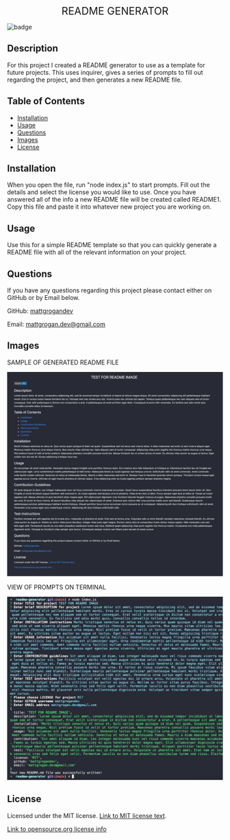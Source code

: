 <p align="center">
  <font size="5">README GENERATOR</font> 
</p>

![badge](https://img.shields.io/badge/license-MIT-blue)

## Description

For this project I created a README generator to use as a template for future projects. This uses inquirer, gives a series of prompts to fill out regarding the project, and then generates a new README file.

## Table of Contents

- [Installation](#installation)
- [Usage](#usage)
- [Questions](#questions)
- [Images](#images)
- [License](#license)

## Installation

When you open the file, run "node index.js" to start prompts. Fill out the details and select the license you would like to use. Once you have answered all of the info a new README file will be created called README1. Copy this file and paste it into whatever new project you are working on.

## Usage

Use this for a simple README template so that you can quickly generate a README file with all of the relevant information on your project.

## Questions

If you have any questions regarding this project please contact either on GitHub or by Email below.

GitHub: [mattgrogandev](https://github.com/mattgrogandev)

Email: mattgrogan.dev@gmail.com

## Images

SAMPLE OF GENERATED README FILE

![README-Screenshot](./images/readme-screenshot.jpg)

VIEW OF PROMPTS ON TERMINAL

![Terminal-Screenshot](./images/terminal-screenshot.jpg)

## License

Licensed under the MIT license. [Link to MIT license text](MIT.txt).

[Link to opensource.org license info](https://opensource.org/licenses/MIT)
